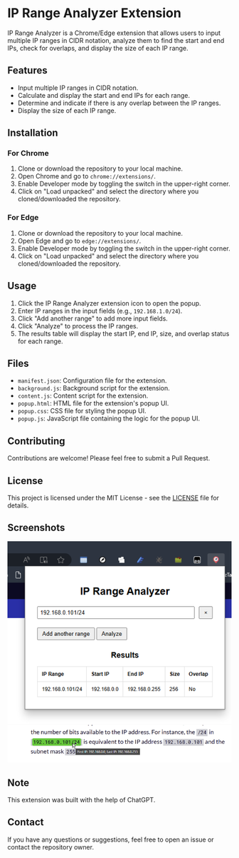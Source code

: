 # IP Range Analyzer Extension

IP Range Analyzer is a Chrome/Edge extension that allows users to input multiple IP ranges in CIDR notation, analyze them to find the start and end IPs, check for overlaps, and display the size of each IP range.

## Features

- Input multiple IP ranges in CIDR notation.
- Calculate and display the start and end IPs for each range.
- Determine and indicate if there is any overlap between the IP ranges.
- Display the size of each IP range.

## Installation

### For Chrome

1. Clone or download the repository to your local machine.
2. Open Chrome and go to `chrome://extensions/`.
3. Enable Developer mode by toggling the switch in the upper-right corner.
4. Click on "Load unpacked" and select the directory where you cloned/downloaded the repository.

### For Edge

1. Clone or download the repository to your local machine.
2. Open Edge and go to `edge://extensions/`.
3. Enable Developer mode by toggling the switch in the upper-right corner.
4. Click on "Load unpacked" and select the directory where you cloned/downloaded the repository.

## Usage

1. Click the IP Range Analyzer extension icon to open the popup.
2. Enter IP ranges in the input fields (e.g., `192.168.1.0/24`).
3. Click "Add another range" to add more input fields.
4. Click "Analyze" to process the IP ranges.
5. The results table will display the start IP, end IP, size, and overlap status for each range.

## Files

- `manifest.json`: Configuration file for the extension.
- `background.js`: Background script for the extension.
- `content.js`: Content script for the extension.
- `popup.html`: HTML file for the extension's popup UI.
- `popup.css`: CSS file for styling the popup UI.
- `popup.js`: JavaScript file containing the logic for the popup UI.

## Contributing

Contributions are welcome! Please feel free to submit a Pull Request.

## License

This project is licensed under the MIT License - see the [LICENSE](LICENSE) file for details.

## Screenshots

![Screenshot 1](images/image.png)
![Screenshot 2](images/image-1.png)

## Note

This extension was built with the help of ChatGPT.

## Contact

If you have any questions or suggestions, feel free to open an issue or contact the repository owner.
